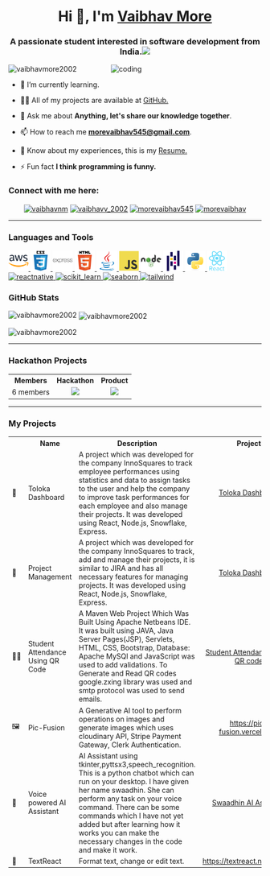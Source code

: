 <h1 align="center">Hi 👋, I'm <a href="https://www.linkedin.com/in/vaibhavnm/">Vaibhav More</a></h1>
<h3 align="center">A passionate student  interested in software development from India.<img src="https://media.giphy.com/media/qjqUcgIyRjsl2/giphy.gif" width="50" /></h3>
<img align="right" alt="coding" width="300" src="https://cdn.dribbble.com/users/1162077/screenshots/3848914/programmer.gif">
<p align="left"> <img src="https://komarev.com/ghpvc/?username=vaibhavmore2002&label=Profile%20views&color=0e75b6&style=flat" alt="vaibhavmore2002" /> </p>

- 🌱 I’m currently learning.

- 👨‍💻 All of my projects are available at [GitHub.](https://github.com/VaibhavMore2002)

- 💬 Ask me about **Anything, let's share our knowledge together**.

- 📫 How to reach me **morevaibhav545@gmail.com**.

- 📄 Know about my experiences, this is my [Resume.](https://drive.google.com/file/d/1Lq0nMFzWGrP1QTs2RfnPXFEpfqEsHJvl/view?usp=sharing)

- ⚡ Fun fact **I think programming is funny.**

### Connect with me here:
<p align="center">
<a href="https://linkedin.com/in/vaibhavnm" target="blank"><img align="center" src="https://raw.githubusercontent.com/rahuldkjain/github-profile-readme-generator/master/src/images/icons/Social/linked-in-alt.svg" alt="vaibhavnm" height="30" width="40" /></a>
<a href="https://instagram.com/vaibhavv_2002" target="blank"><img align="center" src="https://raw.githubusercontent.com/rahuldkjain/github-profile-readme-generator/master/src/images/icons/Social/instagram.svg" alt="vaibhavv_2002" height="30" width="40" /></a>
<a href="https://www.hackerrank.com/morevaibhav545" target="blank"><img align="center" src="https://raw.githubusercontent.com/rahuldkjain/github-profile-readme-generator/master/src/images/icons/Social/hackerrank.svg" alt="morevaibhav545" height="30" width="40" /></a>
<a href="https://www.leetcode.com/morevaibhav" target="blank"><img align="center" src="https://raw.githubusercontent.com/rahuldkjain/github-profile-readme-generator/master/src/images/icons/Social/leet-code.svg" alt="morevaibhav" height="30" width="40" /></a>
</p>

<hr>

### Languages and Tools
<p align="left"> <a href="https://aws.amazon.com" target="_blank" rel="noreferrer"> <img src="https://raw.githubusercontent.com/devicons/devicon/master/icons/amazonwebservices/amazonwebservices-original-wordmark.svg" alt="aws" width="40" height="40"/> </a> <a href="https://www.w3schools.com/css/" target="_blank" rel="noreferrer"> <img src="https://raw.githubusercontent.com/devicons/devicon/master/icons/css3/css3-original-wordmark.svg" alt="css3" width="40" height="40"/> </a> <a href="https://expressjs.com" target="_blank" rel="noreferrer"> <img src="https://raw.githubusercontent.com/devicons/devicon/master/icons/express/express-original-wordmark.svg" alt="express" width="40" height="40"/> </a> <a href="https://www.w3.org/html/" target="_blank" rel="noreferrer"> <img src="https://raw.githubusercontent.com/devicons/devicon/master/icons/html5/html5-original-wordmark.svg" alt="html5" width="40" height="40"/> </a> <a href="https://www.java.com" target="_blank" rel="noreferrer"> <img src="https://raw.githubusercontent.com/devicons/devicon/master/icons/java/java-original.svg" alt="java" width="40" height="40"/> </a> <a href="https://developer.mozilla.org/en-US/docs/Web/JavaScript" target="_blank" rel="noreferrer"> <img src="https://raw.githubusercontent.com/devicons/devicon/master/icons/javascript/javascript-original.svg" alt="javascript" width="40" height="40"/> </a> <a href="https://nodejs.org" target="_blank" rel="noreferrer"> <img src="https://raw.githubusercontent.com/devicons/devicon/master/icons/nodejs/nodejs-original-wordmark.svg" alt="nodejs" width="40" height="40"/> </a> <a href="https://pandas.pydata.org/" target="_blank" rel="noreferrer"> <img src="https://raw.githubusercontent.com/devicons/devicon/2ae2a900d2f041da66e950e4d48052658d850630/icons/pandas/pandas-original.svg" alt="pandas" width="40" height="40"/> </a> <a href="https://www.python.org" target="_blank" rel="noreferrer"> <img src="https://raw.githubusercontent.com/devicons/devicon/master/icons/python/python-original.svg" alt="python" width="40" height="40"/> </a> <a href="https://reactjs.org/" target="_blank" rel="noreferrer"> <img src="https://raw.githubusercontent.com/devicons/devicon/master/icons/react/react-original-wordmark.svg" alt="react" width="40" height="40"/> </a> <a href="https://reactnative.dev/" target="_blank" rel="noreferrer"> <img src="https://reactnative.dev/img/header_logo.svg" alt="reactnative" width="40" height="40"/> </a> <a href="https://scikit-learn.org/" target="_blank" rel="noreferrer"> <img src="https://upload.wikimedia.org/wikipedia/commons/0/05/Scikit_learn_logo_small.svg" alt="scikit_learn" width="40" height="40"/> </a> <a href="https://seaborn.pydata.org/" target="_blank" rel="noreferrer"> <img src="https://seaborn.pydata.org/_images/logo-mark-lightbg.svg" alt="seaborn" width="40" height="40"/> </a> <a href="https://tailwindcss.com/" target="_blank" rel="noreferrer"> <img src="https://www.vectorlogo.zone/logos/tailwindcss/tailwindcss-icon.svg" alt="tailwind" width="40" height="40"/> </a> </p>

### GitHub Stats
<p><img align="left" src="https://github-readme-stats.vercel.app/api/top-langs?username=vaibhavmore2002&show_icons=true&locale=en&layout=compact" alt="vaibhavmore2002" /></p>

<p>&nbsp;<img align="center" src="https://github-readme-stats.vercel.app/api?username=vaibhavmore2002&show_icons=true&locale=en" alt="vaibhavmore2002" /></p>

<p><img align="center" src="https://github-readme-streak-stats.herokuapp.com/?user=vaibhavmore2002&" alt="vaibhavmore2002" /></p>

<hr>

### Hackathon Projects
<table align="center">
    <tr align="center">
      <th>Members</th>
      <th>Hackathon</th>
      <th>Product</th>
    </tr>
    <tr align="center">
      <td>6 members</td>
      <td> <img src="https://github.com/NisooJadhav/NisooJadhav/assets/68807845/ed70e8d0-7a4e-4981-8994-7b933521b802" height="80" /> </td>
      <td> 
        <a href="https://www.youtube.com/watch?v=uHHmKD_PSOc" target="_blank">
          <img src="https://img.youtube.com/vi/uHHmKD_PSOc/0.jpg" height="80" />
        </a>
      </td>
    </tr>
</table>
 
<hr> 

### My Projects
  <table align="center">
    <tr align="center">
      <th></th>
      <th>Name</th>
      <th>Description</th>
      <th>Project</th>
    </tr>
    <tr>
      <td>📶</td>
      <td>Toloka Dashboard</td>
      <td>A project which was developed for the company InnoSquares to track employee performances using statistics and data to assign tasks to the user and help the company to improve task performances for each employee and also manage their projects. It was developed using React, Node.js, Snowflake, Express.</td>
      <td align="center"><a href="https://github.com/VaibhavMore2002/toloka">Toloka Dashboard</a></td>
    </tr>
    <tr>
      <td>📒</td>
      <td>Project Management</td>
      <td>A project which was developed for the company InnoSquares to track, add and manage their projects, it is similar to JIRA and has all necessary features for managing projects. It was developed using React, Node.js, Snowflake, Express.</td>
      <td align="center"><a href="https://github.com/VaibhavMore2002/toloka">Toloka Dashboard</a></td>
    </tr>
    <tr>
      <td>🧑‍🎓</td>
      <td>Student Attendance Using QR Code</td>
      <td>A Maven Web Project Which Was Built Using Apache Netbeans IDE. It was built using JAVA, Java Server Pages(JSP), Servlets, HTML, CSS, Bootstrap, Database: Apache MySQl and JavaScript was used to add validations. To Generate and Read QR codes google.zxing library was used and smtp protocol was used to send emails.</td>
      <td align="center"><a href="https://github.com/VaibhavMore2002/Student_Attendance_Using_QR_Code">Student Attendance Using QR code</a></td>
    </tr>
    <tr>
      <td>🖼️</td>
      <td>Pic-Fusion</td>
      <td>A Generative AI tool to perform operations on images and generate images which uses cloudinary API, Stripe Payment Gateway, Clerk Authentication.</td>
      <td align="center"><a href="https://pic-fusion.vercel.app/">https://pic-fusion.vercel.app/</a></td>
    </tr>
    <tr>
      <td>🤖</td>
      <td>Voice powered AI Assistant</td>
      <td>AI Assistant using tkinter,pyttsx3,speech_recognition. This is a python chatbot which can run on your desktop. I have given her name swaadhin. She can perform any task on your voice command. There can be some commands which I have not yet added but after learning how it works you can make the necessary changes in the code and make it work.</td>
      <td align="center"><a href="https://github.com/VaibhavMore2002/Swaadhin-My-Laptop-Assistant">Swaadhin AI Assistant</a></td>
    </tr>
    <tr>
      <td>📙</td>
      <td>TextReact</td>
      <td>Format text, change or edit text.</td>
      <td align="center"><a href="https://textreact.netlify.app/">https://textreact.netlify.app/</a></td>
    </tr>
  </table>

